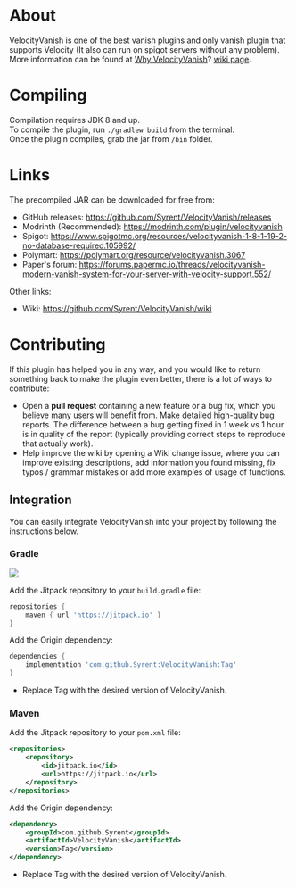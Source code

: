 # About
VelocityVanish is one of the best vanish plugins and only vanish plugin that supports Velocity (It also can run on spigot servers without any problem).
More information can be found at [Why VelocityVanish](https://github.com/Syrent/VelocityVanish/wiki/Why-VelocityVanish%3F)? [wiki page](https://github.com/Syrent/VelocityVanish/wiki).

# Compiling
Compilation requires JDK 8 and up.   
To compile the plugin, run `./gradlew build` from the terminal.   
Once the plugin compiles, grab the jar from `/bin` folder.   

# Links
The precompiled JAR can be downloaded for free from:

* GitHub releases: https://github.com/Syrent/VelocityVanish/releases
* Modrinth (Recommended): https://modrinth.com/plugin/velocityvanish
* Spigot: https://www.spigotmc.org/resources/velocityvanish-1-8-1-19-2-no-database-required.105992/
* Polymart: https://polymart.org/resource/velocityvanish.3067
* Paper's forum: https://forums.papermc.io/threads/velocityvanish-modern-vanish-system-for-your-server-with-velocity-support.552/

Other links:

* Wiki: https://github.com/Syrent/VelocityVanish/wiki

# Contributing
If this plugin has helped you in any way, and you would like to return something back to make the plugin even better, there is a lot of ways to contribute:

* Open a **pull request** containing a new feature or a bug fix, which you believe many users will benefit from.
Make detailed high-quality bug reports. The difference between a bug getting fixed in 1 week vs 1 hour is in quality of the report (typically providing correct steps to reproduce that actually work).
* Help improve the wiki by opening a Wiki change issue, where you can improve existing descriptions, add information you found missing, fix typos / grammar mistakes or add more examples of usage of functions.

## Integration
You can easily integrate VelocityVanish into your project by following the instructions below.

### Gradle
[![](https://jitpack.io/v/Syrent/VelocityVanish.svg)](https://jitpack.io/#Syrent/VelocityVanish)

Add the Jitpack repository to your `build.gradle` file:

```gradle
repositories {
    maven { url 'https://jitpack.io' }
}
```
Add the Origin dependency:
```gradle
dependencies {
    implementation 'com.github.Syrent:VelocityVanish:Tag'
}
```
* Replace Tag with the desired version of VelocityVanish.

### Maven
Add the Jitpack repository to your `pom.xml` file:

```xml
<repositories>
    <repository>
        <id>jitpack.io</id>
        <url>https://jitpack.io</url>
    </repository>
</repositories>
```
Add the Origin dependency:
```xml
<dependency>
    <groupId>com.github.Syrent</groupId>
    <artifactId>VelocityVanish</artifactId>
    <version>Tag</version>
</dependency>
```
* Replace Tag with the desired version of VelocityVanish.
